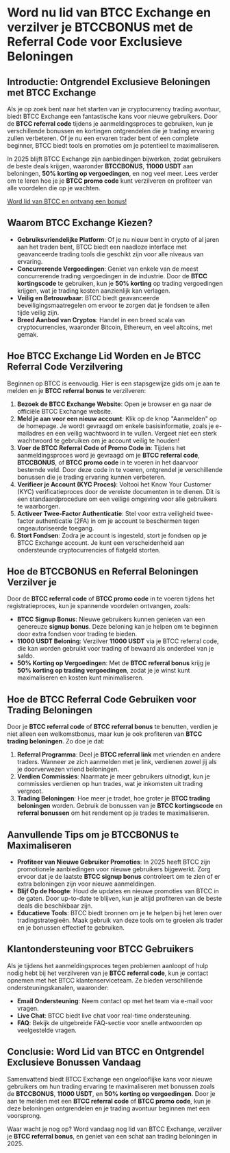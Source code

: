 <h1>Word nu lid van BTCC Exchange en verzilver je BTCCBONUS met de Referral Code voor Exclusieve Beloningen</h1>
    </header>

<section>
      <h2>Introductie: Ontgrendel Exclusieve Beloningen met BTCC Exchange</h2>
        <p>Als je op zoek bent naar het starten van je cryptocurrency trading avontuur, biedt BTCC Exchange een fantastische kans voor nieuwe gebruikers. Door de <strong>BTCC referral code</strong> tijdens je aanmeldingsproces te gebruiken, kun je verschillende bonussen en kortingen ontgrendelen die je trading ervaring zullen verbeteren. Of je nu een ervaren trader bent of een complete beginner, BTCC biedt tools en promoties om je potentieel te maximaliseren.</p>
        <p>In 2025 blijft BTCC Exchange zijn aanbiedingen bijwerken, zodat gebruikers de beste deals krijgen, waaronder <strong>BTCCBONUS</strong>, <strong>11000 USDT</strong> aan beloningen, <strong>50% korting op vergoedingen</strong>, en nog veel meer. Lees verder om te leren hoe je je <strong>BTCC promo code</strong> kunt verzilveren en profiteer van alle voordelen die op je wachten.</p>
    </section>
<a href="https://partner.btcc.com/us/c/BTCCBONUS/9303" target="_blank">Word lid van BTCC en ontvang een bonus!</a>

  <section>
        <h2>Waarom BTCC Exchange Kiezen?</h2>
        <ul>
            <li><strong>Gebruiksvriendelijke Platform</strong>: Of je nu nieuw bent in crypto of al jaren aan het traden bent, BTCC biedt een naadloze interface met geavanceerde trading tools die geschikt zijn voor alle niveaus van ervaring.</li>
            <li><strong>Concurrerende Vergoedingen</strong>: Geniet van enkele van de meest concurrerende trading vergoedingen in de industrie. Door de <strong>BTCC kortingscode</strong> te gebruiken, kun je <strong>50% korting</strong> op trading vergoedingen krijgen, wat je trading kosten aanzienlijk kan verlagen.</li>
            <li><strong>Veilig en Betrouwbaar</strong>: BTCC biedt geavanceerde beveiligingsmaatregelen om ervoor te zorgen dat je fondsen te allen tijde veilig zijn.</li>
            <li><strong>Breed Aanbod van Cryptos</strong>: Handel in een breed scala van cryptocurrencies, waaronder Bitcoin, Ethereum, en veel altcoins, met gemak.</li>
        </ul>
    </section>

  <section>
        <h2>Hoe BTCC Exchange Lid Worden en Je BTCC Referral Code Verzilvering</h2>
        <p>Beginnen op BTCC is eenvoudig. Hier is een stapsgewijze gids om je aan te melden en je <strong>BTCC referral bonus</strong> te verzilveren:</p>
        <ol>
            <li><strong>Bezoek de BTCC Exchange Website</strong>: Open je browser en ga naar de officiële BTCC Exchange website.</li>
            <li><strong>Meld je aan voor een nieuw account</strong>: Klik op de knop "Aanmelden" op de homepage. Je wordt gevraagd om enkele basisinformatie, zoals je e-mailadres en een veilig wachtwoord in te vullen. Vergeet niet een sterk wachtwoord te gebruiken om je account veilig te houden!</li>
            <li><strong>Voer de BTCC Referral Code of Promo Code in</strong>: Tijdens het aanmeldingsproces word je gevraagd om je <strong>BTCC referral code</strong>, <strong>BTCCBONUS</strong>, of <strong>BTCC promo code</strong> in te voeren in het daarvoor bestemde veld. Door deze code in te voeren, ontgrendel je verschillende bonussen die je trading ervaring kunnen verbeteren.</li>
            <li><strong>Verifieer je Account (KYC Proces)</strong>: Voltooi het Know Your Customer (KYC) verificatieproces door de vereiste documenten in te dienen. Dit is een standaardprocedure om een veilige omgeving voor alle gebruikers te waarborgen.</li>
            <li><strong>Activeer Twee-Factor Authenticatie</strong>: Stel voor extra veiligheid twee-factor authenticatie (2FA) in om je account te beschermen tegen ongeautoriseerde toegang.</li>
            <li><strong>Stort Fondsen</strong>: Zodra je account is ingesteld, stort je fondsen op je BTCC Exchange account. Je kunt een verscheidenheid aan ondersteunde cryptocurrencies of fiatgeld storten.</li>
        </ol>
    </section>

  <section>
        <h2>Hoe de BTCCBONUS en Referral Beloningen Verzilver je</h2>
        <p>Door de <strong>BTCC referral code</strong> of <strong>BTCC promo code</strong> in te voeren tijdens het registratieproces, kun je spannende voordelen ontvangen, zoals:</p>
        <ul>
            <li><strong>BTCC Signup Bonus</strong>: Nieuwe gebruikers kunnen genieten van een genereuze <strong>signup bonus</strong>. Deze beloning kan je helpen om te beginnen door extra fondsen voor trading te bieden.</li>
            <li><strong>11000 USDT Beloning</strong>: Verzilver <strong>11000 USDT</strong> via je BTCC referral code, die kan worden gebruikt voor trading of bewaard als onderdeel van je saldo.</li>
            <li><strong>50% Korting op Vergoedingen</strong>: Met de <strong>BTCC referral bonus</strong> krijg je <strong>50% korting op trading vergoedingen</strong>, zodat je je winst kunt maximaliseren en kosten kunt minimaliseren.</li>
        </ul>
    </section>

  <section>
        <h2>Hoe de BTCC Referral Code Gebruiken voor Trading Beloningen</h2>
        <p>Door je <strong>BTCC referral code</strong> of <strong>BTCC referral bonus</strong> te benutten, verdien je niet alleen een welkomstbonus, maar kun je ook profiteren van <strong>BTCC trading beloningen</strong>. Zo doe je dat:</p>
        <ol>
            <li><strong>Referral Programma</strong>: Deel je <strong>BTCC referral link</strong> met vrienden en andere traders. Wanneer ze zich aanmelden met je link, verdienen zowel jij als je doorverwezen vriend beloningen.</li>
            <li><strong>Verdien Commissies</strong>: Naarmate je meer gebruikers uitnodigt, kun je commissies verdienen op hun trades, wat je inkomsten uit trading vergroot.</li>
            <li><strong>Trading Beloningen</strong>: Hoe meer je tradet, hoe groter je <strong>BTCC trading beloningen</strong> worden. Gebruik de bonussen van je <strong>BTCC kortingscode</strong> en <strong>referral bonussen</strong> om het rendement op je trades te maximaliseren.</li>
        </ol>
    </section>

  <section>
        <h2>Aanvullende Tips om je BTCCBONUS te Maximaliseren</h2>
        <ul>
            <li><strong>Profiteer van Nieuwe Gebruiker Promoties</strong>: In 2025 heeft BTCC zijn promotionele aanbiedingen voor nieuwe gebruikers bijgewerkt. Zorg ervoor dat je de laatste <strong>BTCC signup bonus</strong> controleert om te zien of er extra beloningen zijn voor nieuwe aanmeldingen.</li>
            <li><strong>Blijf Op de Hoogte</strong>: Houd de updates en nieuwe promoties van BTCC in de gaten. Door up-to-date te blijven, kun je altijd profiteren van de beste deals die beschikbaar zijn.</li>
            <li><strong>Educatieve Tools</strong>: BTCC biedt bronnen om je te helpen bij het leren over tradingstrategieën. Maak gebruik van deze tools om te groeien als trader en je bonussen effectief te gebruiken.</li>
        </ul>
    </section>
<section>
        <h2>Klantondersteuning voor BTCC Gebruikers</h2>
        <p>Als je tijdens het aanmeldingsproces tegen problemen aanloopt of hulp nodig hebt bij het verzilveren van je <strong>BTCC referral code</strong>, kun je contact opnemen met het BTCC klantenserviceteam. Ze bieden verschillende ondersteuningskanalen, waaronder:</p>
        <ul>
            <li><strong>Email Ondersteuning</strong>: Neem contact op met het team via e-mail voor vragen.</li>
            <li><strong>Live Chat</strong>: BTCC biedt live chat voor real-time ondersteuning.</li>
            <li><strong>FAQ</strong>: Bekijk de uitgebreide FAQ-sectie voor snelle antwoorden op veelgestelde vragen.</li>
        </ul>
    </section>

<section>
        <h2>Conclusie: Word Lid van BTCC en Ontgrendel Exclusieve Bonussen Vandaag</h2>
        <p>Samenvattend biedt BTCC Exchange een ongelooflijke kans voor nieuwe gebruikers om hun trading ervaring te maximaliseren met bonussen zoals de <strong>BTCCBONUS</strong>, <strong>11000 USDT</strong>, en <strong>50% korting op vergoedingen</strong>. Door je aan te melden met een <strong>BTCC referral code</strong> of <strong>BTCC promo code</strong>, kun je deze beloningen ontgrendelen en je trading avontuur beginnen met een voorsprong.</p>
        <p>Waar wacht je nog op? Word vandaag nog lid van BTCC Exchange, verzilver je <strong>BTCC referral bonus</strong>, en geniet van een schat aan trading beloningen in 2025.</p>
    </section>

</body>
</html>
